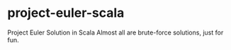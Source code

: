 # project-euler-scala
Project Euler Solution in Scala
Almost all are brute-force solutions, just for fun.
